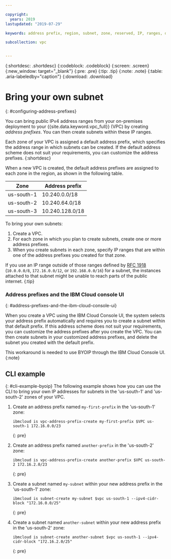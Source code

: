 ```yaml
---

copyright:
  years: 2019
lastupdated: "2019-07-29"

keywords: address prefix, region, subnet, zone, reserved, IP, ranges, deleting, creating, CIDR

subcollection: vpc


---
```


{:shortdesc: .shortdesc}
{:codeblock: .codeblock}
{:screen: .screen}
{:new_window: target="_blank"}
{:pre: .pre}
{:tip: .tip}
{:note: .note}
{:table: .aria-labeledby="caption"}
{:download: .download}


# Bring your own subnet
{: #configuring-address-prefixes}

You can bring public IPv4 address ranges from your on-premises deployment to your {{site.data.keyword.vpc_full}} (VPC) by creating *address prefixes*. You can then create subnets within these IP ranges.

Each zone of your VPC is assigned a default address prefix, which specifies the address range in which subnets can be created. If the default address scheme does not suit your requirements, you can customize the address prefixes.
{:shortdesc}

When a new VPC is created, the default address prefixes are assigned to each zone in the region, as shown in the following table.

Zone         | Address prefix
-------------|---------------
us-south-1   | 10.240.0.0/18
us-south-2   | 10.240.64.0/18
us-south-3   | 10.240.128.0/18

To bring your own subnets:
1. Create a VPC.
2. For each zone in which you plan to create subnets, create one or more address prefixes.
3. When you create subnets in each zone, specify IP ranges that are within one of the address prefixes you created for that zone.

If you use an IP range outside of those ranges defined by [RFC 1918](https://tools.ietf.org/html/rfc1918) (`10.0.0.0/8`, `172.16.0.0/12`, or `192.168.0.0/16`) for a subnet, the instances attached to that subnet might be unable to reach parts of the public internet.
{:tip}

<!-- ## IBM Cloud console example
{: #ibm-cloud-console-example}
The following example shows how you can use the IBM Cloud console to bring your own IP addresses for subnets in the 'us-south-1' and 'us-south-2' zones of your VPC.
1. Create a VPC

Create an address prefix named `my-first-prefix` in the 'us-south-1' zone:
  
   ```
   ibmcloud is vpc-address-prefix-create my-first-prefix $VPC us-south-1 172.16.0.0/23 
   ```
   {: pre}

1. Create an address prefix named `another-prefix` in the 'us-south-2' zone:
  
   ```
   ibmcloud is vpc-address-prefix-create another-prefix $VPC us-south-2 172.16.2.0/23 
   ```
   {: pre}

1. Create a subnet named `my-subnet` within your new address prefix in the 'us-south-1' zone:
  
   ```
   ibmcloud is subnet-create my-subnet $vpc us-south-1 --ipv4-cidr-block "172.16.0.0/25"
   ```
   {: pre}

1. Create a subnet named `another-subnet` within your new address prefix in the 'us-south-2' zone:
  
   ```
   ibmcloud is subnet-create another-subnet $vpc us-south-1 --ipv4-cidr-block "172.16.2.0/25"
   ```
   {: pre} -->

### Address prefixes and the IBM Cloud console UI
{: #address-prefixes-and-the-ibm-cloud-console-ui}

When you create a VPC using the IBM Cloud Console UI, the system selects your address prefix automatically and requires you to create a subnet within that default prefix. If this address scheme does not suit your requirements, you can customize the address prefixes after you create the VPC. You can then create subnets in your customized address prefixes, and delete the subnet you created with the default prefix.

This workaround is needed to use BYOIP through the IBM Cloud Console UI.
{:note}



## CLI example
{: #cli-example-byoip}
The following example shows how you can use the CLI to bring your own IP addresses for subnets in the 'us-south-1' and 'us-south-2' zones of your VPC.
1. Create an address prefix named `my-first-prefix` in the 'us-south-1' zone:
  
   ```
   ibmcloud is vpc-address-prefix-create my-first-prefix $VPC us-south-1 172.16.0.0/23 
   ```
   {: pre}

1. Create an address prefix named `another-prefix` in the 'us-south-2' zone:
  
   ```
   ibmcloud is vpc-address-prefix-create another-prefix $VPC us-south-2 172.16.2.0/23 
   ```
   {: pre}

1. Create a subnet named `my-subnet` within your new address prefix in the 'us-south-1' zone:
  
   ```
   ibmcloud is subnet-create my-subnet $vpc us-south-1 --ipv4-cidr-block "172.16.0.0/25"
   ```
   {: pre}

1. Create a subnet named `another-subnet` within your new address prefix in the 'us-south-2' zone:
  
   ```
   ibmcloud is subnet-create another-subnet $vpc us-south-1 --ipv4-cidr-block "172.16.2.0/25"
   ```
   {: pre}



